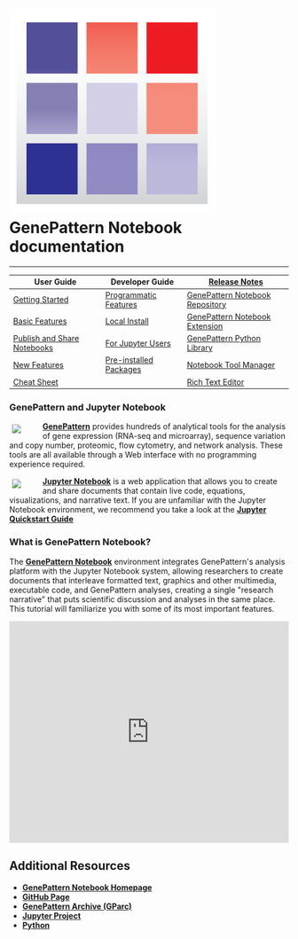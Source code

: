 
# ![genepattern](img/genepattern.png) GenePattern Notebook documentation

---

|User Guide|Developer Guide|[Release Notes](releases/)|
|--|--|--|
|[Getting Started](getting-started/)|[Programmatic Features](programmatic/)|[GenePattern Notebook Repository](releases/#genepattern-notebook-repository)|
|[Basic Features](basic-features/)|[Local Install](local-installation/)|[GenePattern Notebook Extension](releases/#genepattern-notebook-extension)|
|[Publish and Share Notebooks](publish/)|[For Jupyter Users](jupyter-users)|[GenePattern Python Library](releases/#genepattern-python-library)|
|[New Features](new-features/)|[Pre-installed Packages](packages/)|[Notebook Tool Manager](releases/#notebook-tool-manager)||
|[Cheat Sheet](cheat-sheet/)||[Rich Text Editor](releases/#rich-text-editor)||

### GenePattern and Jupyter Notebook

<a href="http://genepattern.org"><img src="http://genepattern-notebook.org/wp-content/uploads/2017/02/genepattern.png" width=50px style="float: left; margin: 5px;"></a> [**GenePattern**](https://genepattern.org) provides hundreds of analytical tools for the analysis of gene expression (RNA-seq and microarray), sequence variation and copy number, proteomic, flow cytometry, and network analysis. These tools are all available through a Web interface with no programming experience required.

<a href="https://jupyter.org"><img src="http://genepattern-notebook.org/wp-content/uploads/2017/02/jupyter.png" width=50px style="float: left; margin: 5px;"></a> [**Jupyter Notebook**](https://jupyter.org) is a web application that allows you to create and share documents that contain live code, equations, visualizations, and narrative text. If you are unfamiliar with the Jupyter Notebook environment, we recommend you take a look at the [**Jupyter Quickstart Guide**](https://jupyter.readthedocs.io/en/latest/content-quickstart.html)

### What is GenePattern Notebook?

The [**GenePattern Notebook**](http://genepattern-notebook.org) environment integrates GenePattern's analysis platform with the Jupyter Notebook system, allowing researchers to create documents that interleave formatted text, graphics and other multimedia, executable code, and GenePattern analyses, creating a single "research narrative" that puts scientific discussion and analyses in the same place. This tutorial will familiarize you with some of its most important features.

<iframe width="100%" height="400px" src="https://www.youtube.com/embed/8npzyGLpUHU" frameborder="0" allowfullscreen="" align="center"></iframe>

## Additional Resources

- [**GenePattern Notebook Homepage**](https://genepattern-notebook.org)
- [**GitHub Page**](https://github.com/genepattern/genepattern-notebook)
- [**GenePattern Archive (GParc)**](http://www.gparc.org/)
- [**Jupyter Project**](http://jupyter.org/)
- [**Python**](https://www.python.org/)

<!--
|[![genepattern](img/genepattern.png) GenePattern Notebook Homepage](https://genepattern-notebook.org)|[![github](img/github.png) **GitHub Page**](https://github.com/genepattern/genepattern-notebook)|
|-|-|
|[![gparc](img/gparc.png) **GenePattern Archive (GParc)**](http://www.gparc.org/)|[![jupyter](img/jupyter.png) **Jupyter Project**](http://jupyter.org/)|
|[![python](img/python.png) **Python**](https://www.python.org/)|

- [**Contact**](contact/)
- [**FAQ**](faq/)ls
-->